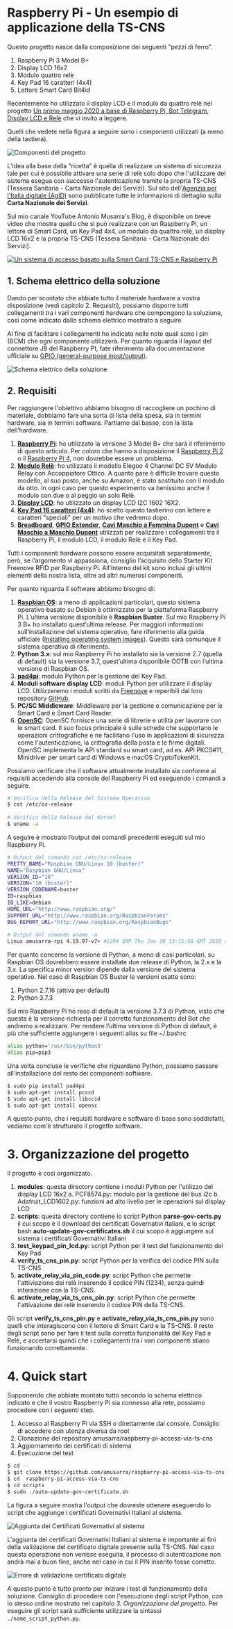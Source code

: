 # Raspberry Pi - Un esempio di applicazione della TS-CNS

Questo progetto nasce dalla composizione dei seguenti "pezzi di ferro".

1. Raspberry Pi 3 Model B+
2. Display LCD 16x2
3. Modulo quattro relè
4. Key Pad 16 caratteri (4x4)
5. Lettore Smart Card Bit4id

Recentemente ho utilizzato il display LCD e il modulo da quattro relè nel
progetto [Un primo maggio 2020 a base di Raspberry Pi, Bot Telegram, Display LCD e Relè](https://bit.ly/UnPrimoMaggio2020ABaseDiRaspberryPiBotTelegramDisplayLCDRele)
che vi invito a leggere.

Quelli che vedete nella figura a seguire sono i componenti utilizzati (a meno della tastiera).

![Componenti del progetto](./docs/images/pezzi_di_ferro_progetto.jpeg)

L’idea alla base della “ricetta” è quella di realizzare un sistema di sicurezza 
tale per cui è possibile attivare una serie di relè solo dopo che l'utilizzare del sistema
esegua con successo l'autenticazione tramite la propria TS-CNS (Tessera Sanitaria - 
Carta Nazionale dei Servizi). Sul sito dell'[Agenzia per l'Italia digitale (AgID)](https://www.agid.gov.it/it/piattaforme/carta-nazionale-servizi)
sono pubblicate tutte le informazioni di dettaglio sulla **Carta Nazionale dei Servizi**.

Sul mio canale YouTube Antonio Musarra's Blog, è disponibile un breve video che mostra
quello che si può realizzare con un Raspberry Pi, un lettore di Smart Card, un Key Pad 4x4, 
un modulo da quattro relè, un display LCD 16x2 e la propria TS-CNS (Tessera Sanitaria - 
Carta Nazionale dei Servizi).



[![Un sistema di accesso basato sulla Smart Card TS-CNS e Raspberry Pi](https://img.youtube.com/vi/_lOdD6tjSDo/0.jpg)](https://www.youtube.com/watch?v=_lOdD6tjSDo)

## 1. Schema elettrico della soluzione
Dando per scontato che abbiate tutto il materiale hardware a vostra disposizione (vedi capitolo 2. Requisiti), possiamo 
disporre tutti collegamenti tra i vari componenti hardware che compongono la soluzione, così come indicato dallo schema 
elettrico mostrato a seguire.

Al fine di facilitare i collegamenti ho indicato nelle note quali sono i pin (BCM) che ogni componente 
utilizzerà. Per quanto riguarda il layout del connettore J8 del Raspberry PI, fate riferimento alla 
documentazione ufficiale su [GPIO (general-purpose input/output)](https://www.raspberrypi.org/documentation/usage/gpio/).



![Schema elettrico della soluzione](./docs/images/fritzing_schema_soluzione.png)

## 2. Requisiti
Per raggiungere l'obiettivo abbiamo bisogno di raccogliere un pochino di materiale, dobbiamo fare una sorta di lista 
della spesa, sia in termini hardware, sia in termini software. Partiamo dal basso, con la lista dell’hardware.

1. [**Raspberry Pi**](https://amzn.to/2KX1ybU): ho utilizzato la versione 3 Model B+ 
che sarà il riferimento di questo articolo. Per coloro che hanno a disposizione 
il [Raspberry Pi 2](https://amzn.to/35rsKJf) o il [Raspberry Pi 4](https://amzn.to/35vh4FE), 
non dovrebbe essere un problema.
2. [**Modulo Relè**](https://amzn.to/3b2zpLc): ho utilizzato il modello Elegoo 4 Channel 
DC 5V Modulo Relay con Accoppiatore Ottico. A quanto pare è difficile trovare questo modello, 
al suo posto, anche su Amazon, è stato sostituito con il modulo da otto. In ogni caso per 
questo esperimento va benissimo anche il modulo con due o al peggio un solo Relè.
3. [**Display LCD**](https://amzn.to/2KRkiK5): ho utilizzato un display LCD I2C 1602 16X2.
4. [**Key Pad 16 caratteri (4x4)**](https://amzn.to/2V5UgIg): ho scelto questo tastierino
con lettere e caratteri "speciali" per un motivo che vedremo dopo.
5. [**Breadboard**](https://amzn.to/2SsrX5t), [**GPIO Extender**](https://amzn.to/3fd8eRa), [**Cavi Maschio a Femmina Dupont**](https://amzn.to/3bYFo5b) e [**Cavi Maschio a Maschio Dupont**](https://amzn.to/3drg1c7) utilizzati per 
realizzare i collegamenti tra il Raspberry Pi, il modulo LCD, il modulo Relè e il Key Pad.

Tutti i componenti hardware possono essere acquisitati separatamente, però, se l’argomento vi appassiona, consiglio 
l’acquisito dello Starter Kit Freenove RFID per Raspberry Pi. All’interno del kit sono inclusi gli ultimi elementi 
della nostra lista, oltre ad altri numerosi componenti.

Per quanto riguarda il software abbiamo bisogno di:

1. [**Raspbian OS**](https://www.raspberrypi.org/downloads/raspbian/): a meno di applicazioni 
particolari, questo sistema operativo basato su Debian è ottimizzato per la piattaforma Raspberry Pi. 
L’ultima versione disponibile è **Raspbian Buster**. Sul mio Raspberry Pi 3 B+ ho installato 
quest’ultima release. Per maggiori informazioni sull’installazione del sistema operativo, fare 
riferimento alla guida ufficiale ([Installing operating system images](https://www.raspberrypi.org/documentation/installation/installing-images/README.md)). Questo sarà comunque il 
sistema operativo di riferimento.
2. **Python 3.x**: sul mio Raspberry Pi ho installato sia la versione 2.7 (quella di default) 
sia la versione 3.7, quest’ultima disponibile OOTB con l’ultima versione di Raspbian OS.
3. [**pad4pi**](https://pypi.org/project/pad4pi/): modulo Python per la gestione del Key Pad.
4. **Moduli software display LCD**: moduli Python per utilizzare il display LCD. Utilizzeremo 
i moduli scritti da [Freenove](http://www.freenove.com/) e reperibili dal loro repository [GitHub](https://github.com/Freenove/Freenove_Ultimate_Starter_Kit_for_Raspberry_Pi).
5. **PC/SC Middleware**: Middleware per la gestione e comunicazione per le Smart Card e Smart
Card Reader.
6. [**OpenSC**](https://github.com/OpenSC/OpenSC/wiki): OpenSC fornisce una serie di librerie 
e utilità per lavorare con le smart card. Il suo focus principale è sulle schede che supportano 
le operazioni crittografiche e ne facilitano l'uso in applicazioni di sicurezza come 
l'autenticazione, la crittografia della posta e le firme digitali. OpenSC implementa le API 
standard su smart card, ad es. API PKCS#11, Minidriver per smart card di Windows e macOS 
CryptoTokenKit.


Possiamo verificare che il software attualmente installato sia conforme ai requisiti accedendo 
alla console del Raspberry Pi ed eseguendo i comandi a seguire.

```bash
# Verifica della Release del Sistema Operativo 
$ cat /etc/os-release
 
# Verifica della Release del Kernel
$ uname -a
```

A seguire è mostrato l’output dei comandi precedenti eseguiti sul mio Raspberry Pi.

```bash
# Output del comando cat /etc/os-release
PRETTY_NAME="Raspbian GNU/Linux 10 (buster)"
NAME="Raspbian GNU/Linux"
VERSION_ID="10"
VERSION="10 (buster)"
VERSION_CODENAME=buster
ID=raspbian
ID_LIKE=debian
HOME_URL="http://www.raspbian.org/"
SUPPORT_URL="http://www.raspbian.org/RaspbianForums"
BUG_REPORT_URL="http://www.raspbian.org/RaspbianBugs"
 
# Output del comando uname -a
Linux amusarra-rpi 4.19.97-v7+ #1294 SMP Thu Jan 30 13:15:58 GMT 2020 armv7l GNU/Linux
```

Per quanto concerne la versione di Python, a meno di casi particolari, su Raspbian OS 
dovrebbero essere installate due release di Python, la 2.x e la 3.x. La specifica 
minor version dipende dalla versione del sistema operativo. Nel caso di Raspbian OS Buster 
le versioni esatte sono:

1. Python 2.7.16 (attiva per default)
2. Python 3.7.3

Sul mio Raspberry Pi ho reso di default la versione 3.7.3 di Python, visto che questa 
è la versione richiesta per il corretto funzionamento del Bot che andremo a realizzare. 
Per rendere l’ultima versione di Python di default, è più che sufficiente aggiungere i 
seguenti alias su file ~/.bashrc

```bash
alias python='/usr/bin/python3'
alias pip=pip3
```

Una volta concluse le verifiche che riguardano Python, possiamo passare all'installazione
del resto dei componenti software.

```bash
$ sudo pip install pad4pi
$ sudo apt-get install pcscd
$ sudo apt-get install libccid
$ sudo apt-get install opensc
```

A questo punto, che i requisiti hardware e software di base sono soddisfatti, vediamo
com'è strutturato il progetto software.


# 3. Organizzazione del progetto
Il progetto è così organizzato.

1. **modules**: questa directory contiene i moduli Python per l'utilizzo del display LCD 16x2
        a. PCF8574.py: modulo per la gestione del bus i2c
        b. Adafruit_LCD1602.py: funzioni ad alto livello per le operazioni sul display LCD
2. **scripts**: questa directory contiene lo script Python **parse-gov-certs.py** il cui scopo 
è il download dei certificati Governativi Italiani, e lo script bash **auto-update-gov-certificates.sh**
il cui scopo è aggiungere sul sistema i certificati Governativi Italiani
3. **test_keypad_pin_lcd.py**: script Python per il test del funzionamento del Key Pad
4. **verify_ts_cns_pin.py**: script Python per la verifica del codice PIN sulla TS-CNS
5. **activate_relay_via_pin_code.py**: script Python che permette l'attiviazione dei relè inserendo
il codice PIN (1234), senza quindi interazione con la TS-CNS.
6. **activate_relay_via_ts_cns_pin.py**: script Python che permette l'attivazione dei relè inserendo
il codice PIN della TS-CNS.

Gli script **verify_ts_cns_pin.py** e **activate_relay_via_ts_cns_pin.py** sono quelli che
interagiscono con il lettore di Smart Card e la TS-CNS. Il resto degli script sono per fare il test sulla
corretta funzionalità del Key Pad e Relè, e accertarsi quindi che i collegamenti tra i vari
componenti stiano funzionando correttamente.
 
# 4. Quick start
Supponendo che abbiate montato tutto secondo lo schema elettrico indicato e che il vostro Raspberry Pi 
sia connesso alla rete, possiamo procedere con i seguenti step.

1. Accesso al Raspberry Pi via SSH o direttamente dal console. Consiglio di accedere con utenza 
diversa da root
2. Clonazione del repository amusarra/raspberry-pi-access-via-ts-cns
3. Aggiornamento dei certificati di sistema
4. Esecuzione del test



```bash
$ cd --
$ git clone https://github.com/amusarra/raspberry-pi-access-via-ts-cns.git
$ cd  raspberry-pi-access-via-ts-cns
$ cd scripts
$ sudo ./auto-update-gov-certificate.sh
```

La figura a seguire mostra l'output che dovreste ottenere eseguendo lo script che aggiunge i
certificati Governativi Italiani al sistema.

![Aggiunta dei Certificati Governativi al sistema](./docs/images/auto_update_gov_certificate.png)


L'aggiunta dei certificati Governativi Italiani al sistema è importante ai fini della validazione
del certificato digitale presente sulla TS-CNS. Nel caso questa operazione non venisse eseguita,
il processo di autenticazione non andrà mai a buon fine, anche nel caso in cui il PIN inserito
fosse corretto.

![Errore di validazione certificato digitale](./docs/images/errore_validazione_certificato_1.png)

A questo punto è tutto pronto per iniziare i test di funzionamento della soluzione. Consiglio di
procedere con l'esecuzione degli script Python, con lo stesso ordine mostrato nel capitolo
_3. Organizzazione del progetto_. Per eseguire gli script sarà sufficiente utilizzare la sintassi
`./nome_script_python.py`.
